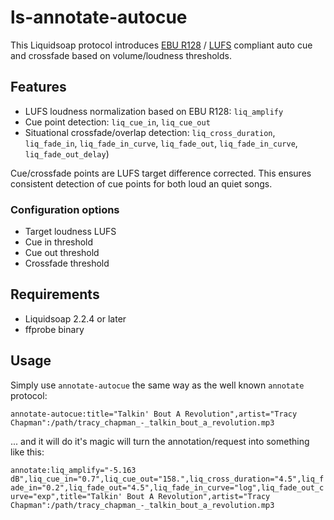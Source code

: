 # ls-annotate-autocue
This Liquidsoap protocol introduces [EBU R128](https://en.wikipedia.org/wiki/EBU_R_128#:~:text=EBU%20R%20128%20is%20a,measure%20and%20control%20programme%20loudness.) / [LUFS](https://en.wikipedia.org/wiki/LUFS#:~:text=Loudness%2C%20K%2Dweighted%2C%20relative,video%20and%20music%20streaming%20services.) compliant auto cue and crossfade based on volume/loudness thresholds.

## Features
* LUFS loudness normalization based on EBU R128: `liq_amplify`
* Cue point detection: `liq_cue_in`, `liq_cue_out`
* Situational crossfade/overlap detection: `liq_cross_duration`, `liq_fade_in`, `liq_fade_in_curve`, `liq_fade_out`, `liq_fade_in_curve`, `liq_fade_out_delay`)

Cue/crossfade points are LUFS target difference corrected. This ensures consistent detection of cue points for both loud an quiet songs.

### Configuration options
* Target loudness LUFS
* Cue in threshold
* Cue out threshold
* Crossfade threshold

## Requirements
* Liquidsoap 2.2.4 or later
* ffprobe binary

## Usage

Simply use `annotate-autocue` the same way as the well known `annotate` protocol:

`annotate-autocue:title="Talkin' Bout A Revolution",artist="Tracy Chapman":/path/tracy_chapman_-_talkin_bout_a_revolution.mp3`

... and it will do it's magic will turn the annotation/request into something like this:

`annotate:liq_amplify="-5.163 dB",liq_cue_in="0.7",liq_cue_out="158.",liq_cross_duration="4.5",liq_fade_in="0.2",liq_fade_out="4.5",liq_fade_in_curve="log",liq_fade_out_curve="exp",title="Talkin' Bout A Revolution",artist="Tracy Chapman":/path/tracy_chapman_-_talkin_bout_a_revolution.mp3`
